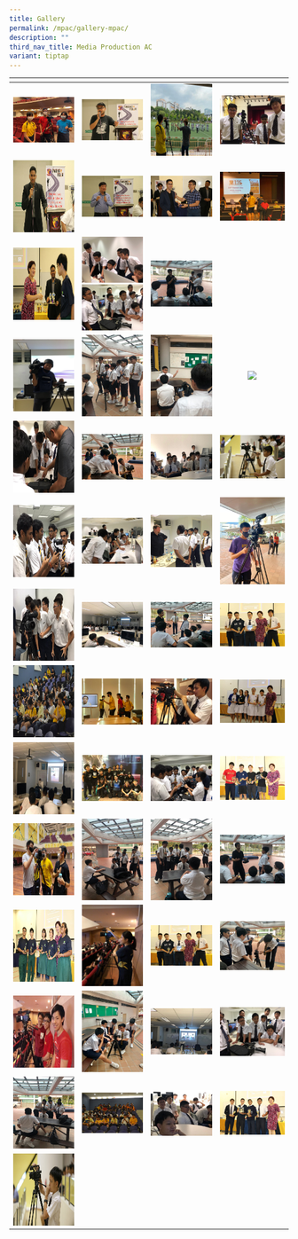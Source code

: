 ```yaml
---
title: Gallery
permalink: /mpac/gallery-mpac/
description: ""
third_nav_title: Media Production AC
variant: tiptap
---
```

<table>
<thead>
  <tr>
    <th style="width:200px"></th>
    <th style="width:200px"></th>
    <th style="width:200px"></th>
		<th style="width:200px"></th>
  </tr>
</thead>
<tbody>
  <tr>
    <td style="text-align:center"><a href="/images/mpac%201.jpeg"> <img src="/images/mpac%201.jpeg" style="width:200px"></a></td>
    <td style="text-align:center"><a href="/images/mpac%202.jpeg"> <img src="/images/mpac%202.jpeg" style="width:200px"></a></td>
    <td style="text-align:center"><a href="/images/mpac%203.jpeg"> <img src="/images/mpac%203.jpeg" style="width:200px; height: 130px"></a></td>
    <td style="text-align:center"><a href="/images/mpac%204.jpeg"> <img src="/images/mpac%204.jpeg" style="width:200px"></a></td>
  </tr>
   <tr>
    <td style="text-align:center"><a href="/images/mpac%205.jpeg"> <img src="/images/mpac%205.jpeg" style="width:200px; height: 130px"></a></td>
    <td style="text-align:center"><a href="/images/mpac%206.jpeg"> <img src="/images/mpac%206.jpeg" style="width:200px"></a></td>
    <td style="text-align:center"><a href="/images/mpac%207.jpeg"> <img src="/images/mpac%207.jpeg" style="width:200px"></a></td>
    <td style="text-align:center"><a href="/images/mpac%208.jpeg"> <img src="/images/mpac%208.jpeg" style="width:200px"></a></td>
  </tr>
	<tr>
    <td style="text-align:center"><a href="/images/mpac%209.jpeg"> <img src="/images/mpac%209.jpeg" style="width:200px; height: 130px"></a></td>
    <td style="text-align:center"><a href="/images/mpac%2010.jpeg"> <img src="/images/mpac%2010.jpeg" style="width:200px"></a><a href="/images/mpac%2011.jpeg"> <img src="/images/mpac%2011.jpeg" style="width:200px"></a></td>
		<td style="text-align:center"><a href="/images/mpac%2012.jpeg"> <img src="/images/mpac%2012.jpeg" style="width:200px"></a></td>
	</tr>
	<tr>
    <td style="text-align:center"><a href="/images/mpac%2013.jpeg"> <img src="/images/mpac%2013.jpeg" style="width:200px; height: 130px"></a></td>
    <td style="text-align:center"><a href="/images/mpac%2014.jpeg"> <img src="/images/mpac%2014.jpeg" style="width:200px"></a></td>
		<td style="text-align:center"><a href="/images/mpac%2015.jpeg"> <img src="/images/mpac%2015.jpeg" style="width:200px"></a></td>
		<td style="text-align:center"><a href="/images/mpac%2016.png"> <img src="/images/mpac%2016.png" style="width:200px"></a></td>
	</tr>
	<tr>
    <td style="text-align:center"><a href="/images/mpac%2017.jpeg"> <img src="/images/mpac%2017.jpeg" style="width:200px; height: 130px"></a></td>
    <td style="text-align:center"><a href="/images/mpac%2018.jpeg"> <img src="/images/mpac%2018.jpeg" style="width:200px"></a></td>
		<td style="text-align:center"><a href="/images/mpac%2019.jpeg"> <img src="/images/mpac%2019.jpeg" style="width:200px"></a></td>
		<td style="text-align:center"><a href="/images/mpac%2020.jpeg"> <img src="/images/mpac%2020.jpeg" style="width:200px"></a></td>
	</tr>
	<tr>
    <td style="text-align:center"><a href="/images/mpac%2021.jpeg"> <img src="/images/mpac%2021.jpeg" style="width:200px; height: 130px"></a></td>
    <td style="text-align:center"><a href="/images/mpac%2022.jpeg"> <img src="/images/mpac%2022.jpeg" style="width:200px"></a></td>
		<td style="text-align:center"><a href="/images/mpac%2023.jpeg"> <img src="/images/mpac%2023.jpeg" style="width:200px"></a></td>
		<td style="text-align:center"><a href="/images/mpac%2024.jpeg"> <img src="/images/mpac%2024.jpeg" style="width:200px"></a></td>
	</tr>
	<tr>
    <td style="text-align:center"><a href="/images/mpac%2025.jpeg"> <img src="/images/mpac%2025.jpeg" style="width:200px; height: 130px"></a></td>
    <td style="text-align:center"><a href="/images/mpac%2026.jpeg"> <img src="/images/mpac%2026.jpeg" style="width:200px"></a></td>
		<td style="text-align:center"><a href="/images/mpac%2027.jpeg"> <img src="/images/mpac%2027.jpeg" style="width:200px"></a></td>
		<td style="text-align:center"><a href="/images/mpac%2028.jpeg"> <img src="/images/mpac%2028.jpeg" style="width:200px"></a></td>
	</tr>
	<tr>
    <td style="text-align:center"><a href="/images/mpac%2029.jpeg"> <img src="/images/mpac%2029.jpeg" style="width:200px; height: 130px"></a></td>
    <td style="text-align:center"><a href="/images/mpac%2030.jpeg"> <img src="/images/mpac%2030.jpeg" style="width:200px"></a></td>
		<td style="text-align:center"><a href="/images/mpac%2031.jpeg"> <img src="/images/mpac%2031.jpeg" style="width:200px"></a></td>
		<td style="text-align:center"><a href="/images/mpac%2032.jpeg"> <img src="/images/mpac%2032.jpeg" style="width:200px"></a></td>
	</tr>
	<tr>
    <td style="text-align:center"><a href="/images/mpac%2033.jpeg"> <img src="/images/mpac%2033.jpeg" style="width:200px; height: 130px"></a></td>
    <td style="text-align:center"><a href="/images/mpac%2034.jpeg"> <img src="/images/mpac%2034.jpeg" style="width:200px"></a></td>
		<td style="text-align:center"><a href="/images/mpac%2035.jpeg"> <img src="/images/mpac%2035.jpeg" style="width:200px"></a></td>
		<td style="text-align:center"><a href="/images/mpac%2036.jpeg"> <img src="/images/mpac%2036.jpeg" style="width:200px"></a></td>
	</tr>
	<tr>
    <td style="text-align:center"><a href="/images/mpac%2037.jpeg"> <img src="/images/mpac%2037.jpeg" style="width:200px; height: 130px"></a></td>
    <td style="text-align:center"><a href="/images/mpac%2038.jpeg"> <img src="/images/mpac%2038.jpeg" style="width:200px"></a></td>
		<td style="text-align:center"><a href="/images/mpac%2039.jpeg"> <img src="/images/mpac%2039.jpeg" style="width:200px"></a></td>
		<td style="text-align:center"><a href="/images/mpac%2040.jpeg"> <img src="/images/mpac%2040.jpeg" style="width:200px"></a></td>
	</tr>
	<tr>
    <td style="text-align:center"><a href="/images/mpac%2041.jpeg"> <img src="/images/mpac%2041.jpeg" style="width:200px; height: 130px"></a></td>
    <td style="text-align:center"><a href="/images/mpac%2042.jpeg"> <img src="/images/mpac%2042.jpeg" style="width:200px"></a></td>
		<td style="text-align:center"><a href="/images/mpac%2043.jpeg"> <img src="/images/mpac%2043.jpeg" style="width:200px"></a></td>
		<td style="text-align:center"><a href="/images/mpac%2044.jpeg"> <img src="/images/mpac%2044.jpeg" style="width:200px"></a></td>
	</tr>
	<tr>
    <td style="text-align:center"><a href="/images/mpac%2045.jpeg"> <img src="/images/mpac%2045.jpeg" style="width:200px; height: 130px"></a></td>
    <td style="text-align:center"><a href="/images/mpac%2046.jpeg"> <img src="/images/mpac%2046.jpeg" style="width:200px"></a></td>
		<td style="text-align:center"><a href="/images/mpac%2047.jpeg"> <img src="/images/mpac%2047.jpeg" style="width:200px"></a></td>
		<td style="text-align:center"><a href="/images/mpac%2048.jpeg"> <img src="/images/mpac%2048.jpeg" style="width:200px"></a></td>
	</tr>
	<tr>
    <td style="text-align:center"><a href="/images/mpac%2049.jpeg"> <img src="/images/mpac%2049.jpeg" style="width:200px; height: 130px"></a></td>
    <td style="text-align:center"><a href="/images/mpac%2050.jpeg"> <img src="/images/mpac%2050.jpeg" style="width:200px"></a></td>
		<td style="text-align:center"><a href="/images/mpac%2051.jpeg"> <img src="/images/mpac%2051.jpeg" style="width:200px"></a></td>
		<td style="text-align:center"><a href="/images/mpac%2052.jpeg"> <img src="/images/mpac%2052.jpeg" style="width:200px"></a></td>
	</tr>
	<tr>
    <td style="text-align:center"><a href="/images/mpac%2053.jpeg"> <img src="/images/mpac%2053.jpeg" style="width:200px; height: 130px"></a></td>
	</tr>
</tbody>
</table>